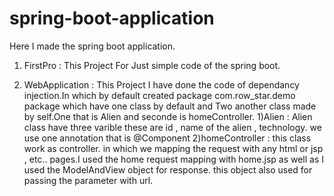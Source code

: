 # spring-boot-application
Here I made the spring boot application. 

1) FirstPro :  This Project For Just simple code of the spring boot.

2) WebApplication : This Project I have done the code of dependancy injection.In which by default created package com.row_star.demo package which have one class by default and Two                     another class made by self.One that is Alien and seconde is homeController.
                    1)Alien : Alien class have three varible these are id , name of the alien , technology. we use one annotation that is @Component
                    2)homeController : this class work as controller. in which we mapping the request with any html or jsp , etc.. pages.I used the home request mapping with                             home.jsp as well as I used the ModelAndView object for response. this object also used for passing the parameter with url. 
                      
                      
